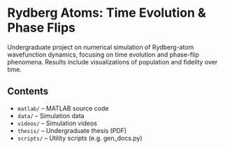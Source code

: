# Rydberg Atoms: Time Evolution & Phase Flips

Undergraduate project on numerical simulation of Rydberg-atom wavefunction dynamics, focusing on time evolution and phase-flip phenomena. Results include visualizations of population and fidelity over time.

## Contents
- `matlab/` – MATLAB source code
- `data/` – Simulation data
- `videos/` – Simulation videos
- `thesis/` – Undergraduate thesis (PDF)
- `scripts/` – Utility scripts (e.g. gen_docs.py)
